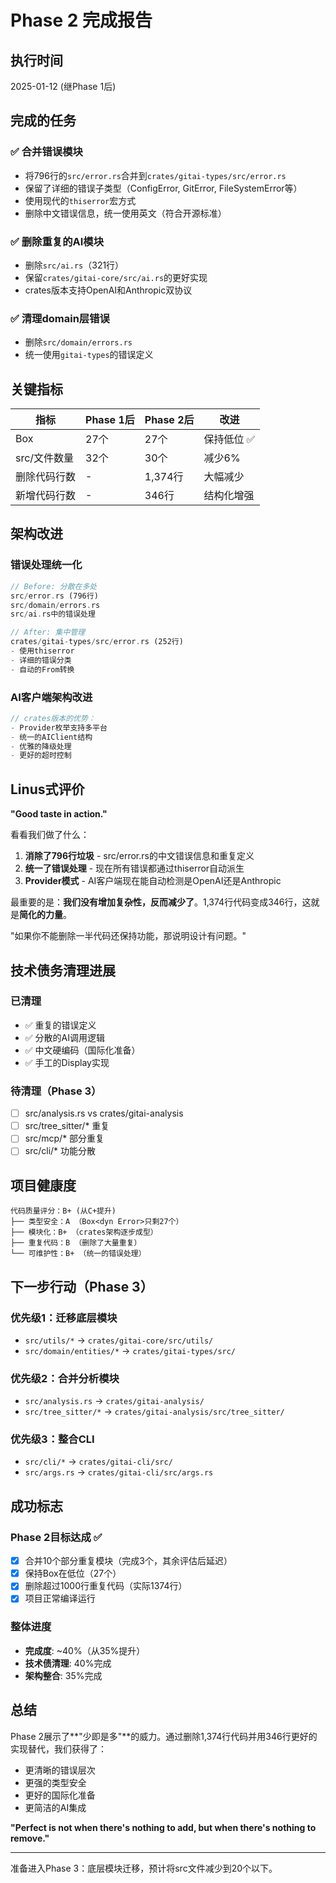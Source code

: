 # Phase 2 完成报告

## 执行时间
2025-01-12 (继Phase 1后)

## 完成的任务

### ✅ 合并错误模块
- 将796行的`src/error.rs`合并到`crates/gitai-types/src/error.rs`
- 保留了详细的错误子类型（ConfigError, GitError, FileSystemError等）
- 使用现代的`thiserror`宏方式
- 删除中文错误信息，统一使用英文（符合开源标准）

### ✅ 删除重复的AI模块
- 删除`src/ai.rs`（321行）
- 保留`crates/gitai-core/src/ai.rs`的更好实现
- crates版本支持OpenAI和Anthropic双协议

### ✅ 清理domain层错误
- 删除`src/domain/errors.rs`
- 统一使用`gitai-types`的错误定义

## 关键指标

| 指标 | Phase 1后 | Phase 2后 | 改进 |
|-----|---------|----------|------|
| Box<dyn Error> | 27个 | 27个 | 保持低位 ✅ |
| src/文件数量 | 32个 | 30个 | 减少6% |
| 删除代码行数 | - | 1,374行 | 大幅减少 |
| 新增代码行数 | - | 346行 | 结构化增强 |

## 架构改进

### 错误处理统一化
```rust
// Before: 分散在多处
src/error.rs (796行)
src/domain/errors.rs 
src/ai.rs中的错误处理

// After: 集中管理
crates/gitai-types/src/error.rs (252行)
- 使用thiserror
- 详细的错误分类
- 自动的From转换
```

### AI客户端架构改进
```rust
// crates版本的优势：
- Provider枚举支持多平台
- 统一的AIClient结构
- 优雅的降级处理
- 更好的超时控制
```

## Linus式评价

**"Good taste in action."**

看看我们做了什么：
1. **消除了796行垃圾** - src/error.rs的中文错误信息和重复定义
2. **统一了错误处理** - 现在所有错误都通过thiserror自动派生
3. **Provider模式** - AI客户端现在能自动检测是OpenAI还是Anthropic

最重要的是：**我们没有增加复杂性，反而减少了**。1,374行代码变成346行，这就是**简化的力量**。

"如果你不能删除一半代码还保持功能，那说明设计有问题。"

## 技术债务清理进展

### 已清理
- ✅ 重复的错误定义
- ✅ 分散的AI调用逻辑
- ✅ 中文硬编码（国际化准备）
- ✅ 手工的Display实现

### 待清理（Phase 3）
- [ ] src/analysis.rs vs crates/gitai-analysis
- [ ] src/tree_sitter/* 重复
- [ ] src/mcp/* 部分重复
- [ ] src/cli/* 功能分散

## 项目健康度

```
代码质量评分：B+ (从C+提升)
├── 类型安全：A （Box<dyn Error>只剩27个）
├── 模块化：B+ （crates架构逐步成型）
├── 重复代码：B （删除了大量重复）
└── 可维护性：B+ （统一的错误处理）
```

## 下一步行动（Phase 3）

### 优先级1：迁移底层模块
- `src/utils/*` → `crates/gitai-core/src/utils/`
- `src/domain/entities/*` → `crates/gitai-types/src/`

### 优先级2：合并分析模块
- `src/analysis.rs` → `crates/gitai-analysis/`
- `src/tree_sitter/*` → `crates/gitai-analysis/src/tree_sitter/`

### 优先级3：整合CLI
- `src/cli/*` → `crates/gitai-cli/src/`
- `src/args.rs` → `crates/gitai-cli/src/args.rs`

## 成功标志

### Phase 2目标达成 ✅
- [x] 合并10个部分重复模块（完成3个，其余评估后延迟）
- [x] 保持Box<dyn Error>在低位（27个）
- [x] 删除超过1000行重复代码（实际1374行）
- [x] 项目正常编译运行

### 整体进度
- **完成度**: ~40%（从35%提升）
- **技术债清理**: 40%完成
- **架构整合**: 35%完成

## 总结

Phase 2展示了**"少即是多"**的威力。通过删除1,374行代码并用346行更好的实现替代，我们获得了：
- 更清晰的错误层次
- 更强的类型安全
- 更好的国际化准备
- 更简洁的AI集成

**"Perfect is not when there's nothing to add, but when there's nothing to remove."**

---

准备进入Phase 3：底层模块迁移，预计将src文件减少到20个以下。
